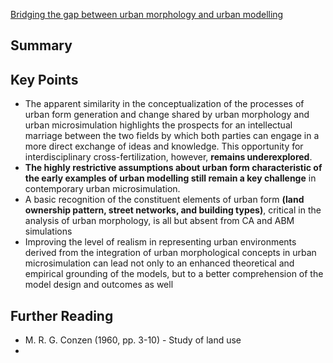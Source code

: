 [Bridging the gap between urban morphology and urban modelling](file:///C:/Users/conal/Downloads/G__UM+14(2)_Viewpoints123-124.pdf)
## Summary

## Key Points

- The apparent similarity in the conceptualization of the processes of urban form generation and change shared by urban morphology and urban microsimulation highlights the prospects for an intellectual marriage between the two fields by which both parties can engage in a more direct exchange of ideas and knowledge. This opportunity for interdisciplinary cross-fertilization, however, **remains underexplored**.
- **The highly restrictive assumptions about urban form characteristic of the early examples of urban modelling still remain a key challenge** in contemporary urban microsimulation.
- A basic recognition of the constituent elements of urban form **(land ownership pattern, street networks, and building types)**, critical in the analysis of urban morphology, is all but absent from CA and ABM simulations
- Improving the level of realism in representing urban environments derived from the integration of urban morphological concepts in urban microsimulation can lead not only to an enhanced theoretical and empirical grounding of the models, but to a better comprehension of the model design and outcomes as well

## Further Reading

- M. R. G. Conzen (1960, pp. 3-10) - Study of land use
- 
